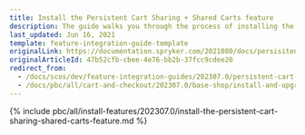 ```yaml
---
title: Install the Persistent Cart Sharing + Shared Carts feature
description: The guide walks you through the process of installing the Shared Carts and Persistent Cart Sharing features in the project.
last_updated: Jun 16, 2021
template: feature-integration-guide-template
originalLink: https://documentation.spryker.com/2021080/docs/persisitent-cart-sharing-shared-carts-integration
originalArticleId: 47b52cfb-cbee-4e76-bb2b-37fcc9cdee20
redirect_from:
  - /docs/scos/dev/feature-integration-guides/202307.0/persistent-cart-sharing-shared-carts-feature-integration.html
  - /docs/pbc/all/cart-and-checkout/202307.0/base-shop/install-and-upgrade/install-features/install-the-persistent-cart-sharing-shared-carts-feature.html
---
```


{% include pbc/all/install-features/202307.0/install-the-persistent-cart-sharing-shared-carts-feature.md %} <!-- To edit, see /_includes/pbc/all/install-features/202307.0/install-the-persistent-cart-sharing-shared-carts-feature.md -->
